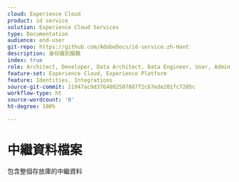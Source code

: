 ```yaml
---
cloud: Experience Cloud
product: id service
solution: Experience Cloud Services
type: Documentation
audience: end-user
git-repo: https://github.com/AdobeDocs/id-service.zh-Hant
description: 身份識別服務
index: true
role: Architect, Developer, Data Architect, Data Engineer, User, Admin, Leader
feature-set: Experience Cloud, Experience Platform
feature: Identities, Integrations
source-git-commit: 21947ac9d3764802507887f2cb7ede201fc7205c
workflow-type: ht
source-wordcount: '0'
ht-degree: 100%

---
```



# 中繼資料檔案

包含整個存放庫的中繼資料
